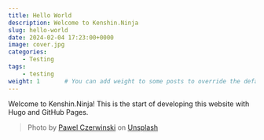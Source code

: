 ```yaml
---
title: Hello World
description: Welcome to Kenshin.Ninja
slug: hello-world
date: 2024-02-04 17:23:00+0000
image: cover.jpg
categories:
    - Testing
tags:
    - testing
weight: 1       # You can add weight to some posts to override the default sorting (date descending)
---
```


Welcome to Kenshin.Ninja! This is the start of developing this website with Hugo and GitHub Pages.

> Photo by [Pawel Czerwinski](https://unsplash.com/@pawel_czerwinski) on [Unsplash](https://unsplash.com/)